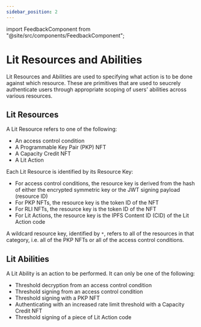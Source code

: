 ```yaml
---
sidebar_position: 2
---
```


import FeedbackComponent from "@site/src/components/FeedbackComponent";

# Lit Resources and Abilities

Lit Resources and Abilities are used to specifying what action is to be done against which resource. These are primitives that are used to seucrely authenticate users through appropriate scoping of users' abilities across various resources.

## Lit Resources

A Lit Resource refers to one of the following:

- An access control condition
- A Programmable Key Pair (PKP) NFT
- A Capacity Credit NFT
- A Lit Action

Each Lit Resource is identified by its Resource Key:

- For access control conditions, the resource key is derived from the hash of either the encrypted symmetric key or the JWT signing payload (resource ID)
- For PKP NFTs, the resource key is the token ID of the NFT
- For RLI NFTs, the resource key is the token ID of the NFT
- For Lit Actions, the resource key is the IPFS Content ID (CID) of the Lit Action code

A wildcard resource key, identified by `*`, refers to all of the resources in that category, i.e. all of the PKP NFTs or all of the access control conditions.

## Lit Abilities

A Lit Ability is an action to be performed. It can only be one of the following:

- Threshold decryption from an access control condition
- Threshold signing from an access control condition
- Threshold signing with a PKP NFT
- Authenticating with an increased rate limit threshold with a Capacity Credit NFT
- Threshold signing of a piece of Lit Action code

<FeedbackComponent/>
